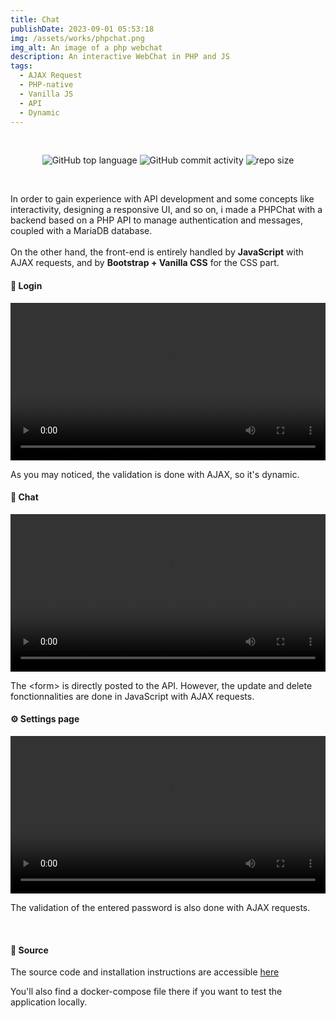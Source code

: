 ```yaml
---
title: Chat
publishDate: 2023-09-01 05:53:18
img: /assets/works/phpchat.png
img_alt: An image of a php webchat
description: An interactive WebChat in PHP and JS  
tags:
  - AJAX Request
  - PHP-native
  - Vanilla JS
  - API
  - Dynamic
---
```


<div align="center">
  <br/>    
  
  ![GitHub top language](https://img.shields.io/github/languages/top/NullBrunk/PHPChat?style=for-the-badge)
  ![GitHub commit activity](https://img.shields.io/github/commit-activity/m/NullBrunk/PHPChat?style=for-the-badge)
  ![repo size](https://img.shields.io/github/repo-size/NullBrunk/PHPChat?style=for-the-badge)

  <br>
</div>


In order to gain experience with API development and some concepts like interactivity, designing a responsive UI, and so on, i made a PHPChat with a backend based on a PHP API to manage authentication and messages, coupled with a MariaDB database.
<br><br>
On the other hand, the front-end is entirely handled by **JavaScript** with AJAX requests, and by **Bootstrap + Vanilla CSS** for the CSS part.

#### 🔐 Login

<video controls style="width: 100%;">
  <source src="https://github.com/NullBrunk/PHPChat/assets/125673909/d5de75cd-9410-4fae-b0c1-2001a0a46c63" type="video/mp4" />
</video>

As you may noticed, the validation is done with AJAX, so it's dynamic.

#### 💬 Chat 

<video controls style="width: 100%;">
  <source src="https://github.com/NullBrunk/PHPChat/assets/125673909/57a08d7c-36eb-4879-a80d-c4a467fbe4b5" type="video/mp4" />
</video>

The \<form\> is directly posted to the API. However, the update and delete fonctionnalities are done in JavaScript with AJAX requests.

#### ⚙️ Settings page

<video controls style="width: 100%;">
  <source src="https://github.com/NullBrunk/PHPChat/assets/125673909/8b722d85-87a6-4c55-b98c-7414ab3b9157" type="video/mp4" />
</video>

The validation of the entered password is also done with AJAX requests.

<br>


#### 📂 Source

The source code and installation instructions are accessible <a href="https://github.com/NullBrunk/PHPChat" target="_blank">here</a>

You'll also find a docker-compose file there if you want to test the application locally.

